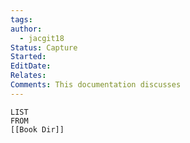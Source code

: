 ```yaml
---
tags: 
author:
  - jacgit18
Status: Capture
Started: 
EditDate: 
Relates: 
Comments: This documentation discusses
---
```


```dataview
LIST 
FROM
[[Book Dir]]

